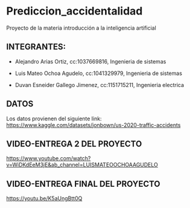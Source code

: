 # Prediccion_accidentalidad
Proyecto de la materia introducción a la inteligencia artificial 
## INTEGRANTES:
* Alejandro Arias Ortiz, cc:1037669816, Ingenieria de sistemas
  
* Luis Mateo Ochoa Agudelo, cc:1041329979, Ingenieria de sistemas
  
* Duvan Esneider Gallego Jimenez, cc:1151715211, Ingenieria electrica

## DATOS
Los datos provienen del siguiente link: https://www.kaggle.com/datasets/jonbown/us-2020-traffic-accidents

## VIDEO-ENTREGA 2 DEL PROYECTO
https://www.youtube.com/watch?v=WiDKdEeM3jE&ab_channel=LUISMATEOOCHOAAGUDELO

## VIDEO-ENTREGA FINAL DEL PROYECTO
https://youtu.be/K5aUngBtt0Q


